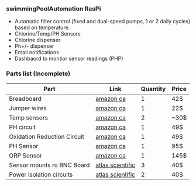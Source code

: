 ### swimmingPoolAutomation RasPi


- Automatic filter control (fixed and dual-speed pumps, 1 or 2 daily cycles) based on temperature.
- Chlorine/Temp/PH Sensors
- Chlorine dispenser
- Ph+/- dispenser
- Email notifications
- Dashbaord to montior sensor readings (PHP)

### Parts list (Incomplete)

| Part | Link | Quantity | Price | 
| ------------- | ------------- |------------- |------------- |
| Breadboard  | [amazon ca](https://www.amazon.ca/dp/B0084A7PI8/ref=as_li_ss_tl?s=industrial&keywords=breadboard&ie=UTF8&sr=1-5&linkCode=gs2&linkId=b1bdaace2827ddd90d35b0d3720d8a26&tag=myhydropica-20) | 1| 42$|
| Jumper wires |  [amazon ca](https://www.amazon.ca/dp/B017NEGTXC/ref=as_li_ss_tl?s=industrial&keywords=breadboard+jumper+wires&ie=UTF8&sr=1-3&linkCode=gs2&linkId=153d15b5b659260940a688d8f3a32dc7&tag=myhydropica-20) | 1 |22$|
| Temp sensors | [amazon ca](https://www.amazon.ca/dp/B00CHEZ250/ref=as_li_ss_tl?s=industrial&keywords=temperature+sensor+ds18b20&ie=UTF8&sr=1-2&linkCode=gs2&linkId=c78b991a44d7b9934373983d105b62b9&tag=myhydropica-20) | 2 |~30$ |
| PH circuit | [amazon ca](https://www.amazon.ca/dp/B00641R1PQ/ref=as_li_ss_tl?s=industrial&keywords=atlas+scientific&ie=UTF8&sr=1-2&linkCode=gs2&linkId=8bbd86b0f7c3b7f6f1e2d964d48a2e30&tag=myhydropica-20)|1 | 49$ |
|Oxidation Reduction Circuit | [amazon ca](https://www.amazon.ca/dp/B0078WOD2Y/ref=as_li_ss_tl?psc=1&_encoding=UTF8&pd_rd_wg=EggZA&pd_rd_i=B0078WOD2Y&pd_rd_w=SmgPl&refRID=BVNP4K5H98KC26PM52FP&pd_rd_r=BVNP4K5H98KC26PM52FP&linkCode=gs2&linkId=77857f33c07a7df48abaa329f6bdf94a&tag=myhydropica-20)| 1 | 49$ |
| PH Sensor | [amazon ca](https://www.amazon.ca/dp/B00YD81JS2/ref=as_li_ss_tl?s=industrial&keywords=atlas+scientific&ie=UTF8&sr=1-10&linkCode=gs2&linkId=4a08570c3ed0ec01f7f1629740e877ea&tag=myhydropica-20)| 1 | 95$|
| ORP Sensor | [amazon ca](https://www.amazon.ca/dp/B00A7GUBXS/ref=as_li_ss_tl?s=industrial&keywords=atlas+scientific&ie=UTF8&sr=1-11&linkCode=gs2&linkId=d9eed73719fc5f87661e360559698bb1&tag=myhydropica-20)| 1 | 145$|
|Sensor mounts ro BNC Board| [atlas scientific](https://atlas-scientific.com/carrier-boards/ezo-carrier-board/)|3| 40$|
|Power isolation circuits| [atlas scientific](https://atlas-scientific.com/ezo-accessories/basic-ezo-inline-voltage-isolator/)|2| 40$|








